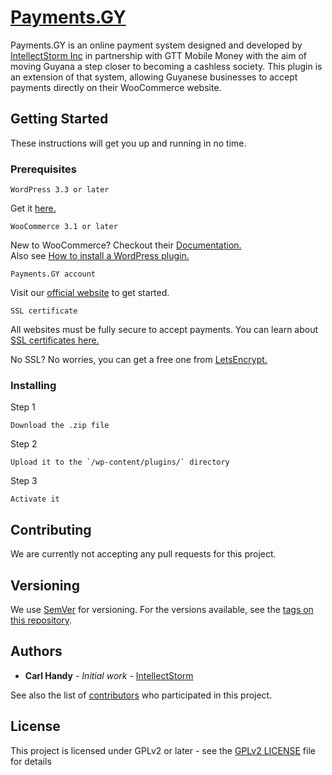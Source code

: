 # [Payments.GY](https://app.payments.gy/)

Payments.GY is an online payment system designed and developed by [IntellectStorm Inc](http://intellectstorm.com) in partnership with GTT Mobile Money with the aim of moving Guyana a step closer to becoming a cashless society.
This plugin is an extension of that system, allowing Guyanese businesses to accept payments directly on their WooCommerce website.

## Getting Started

These instructions will get you up and running in no time.

### Prerequisites

```
WordPress 3.3 or later
```
Get it [here.](https://wordpress.org/)

```
WooCommerce 3.1 or later
```
New to WooCommerce? Checkout their [Documentation.](https://docs.woocommerce.com/documentation/plugins/woocommerce/) <br>
Also see [How to install a WordPress plugin.](https://themeisle.com/blog/how-to-install-a-wordpress-plugin/)

```
Payments.GY account
```
Visit our [official website](https://app.payments.gy/#/register) to get started.

```
SSL certificate
```
All websites must be fully secure to accept payments. You can learn about [SSL certificates here.](https://www.sslshopper.com/why-ssl-the-purpose-of-using-ssl-certificates.html) <p>
No SSL? No worries, you can get a free one from [LetsEncrypt.](https://letsencrypt.org/getting-started/)

### Installing

Step 1

```
Download the .zip file
```

Step 2

```
Upload it to the `/wp-content/plugins/` directory
```

Step 3

```
Activate it
```

## Contributing

We are currently not accepting any pull requests for this project.

## Versioning

We use [SemVer](http://semver.org/) for versioning. For the versions available, see the [tags on this repository](https://github.com/carlHandy/paymentsgy/tags).

## Authors

* **Carl Handy** - *Initial work* - [IntellectStorm](https://www.linkedin.com/company/5342017/)

See also the list of [contributors](https://github.com/carlHandy/paymentsgy/graphs/contributors) who participated in this project.

## License

This project is licensed under GPLv2 or later - see the [GPLv2 LICENSE](http://www.gnu.org/licenses/gpl-2.0.html) file for details
